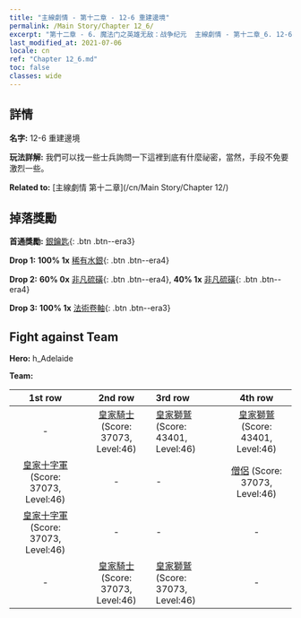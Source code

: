 ```yaml
---
title: "主線劇情 - 第十二章 - 12-6 重建邊境"
permalink: /Main Story/Chapter 12_6/
excerpt: "第十二章 - 6. 魔法门之英雄无敌：战争纪元  主線劇情 - 第十二章_6. 12-6 重建邊境"
last_modified_at: 2021-07-06
locale: cn
ref: "Chapter 12_6.md"
toc: false
classes: wide
---
```


## 詳情

 **名字:** 12-6 重建邊境

 **玩法詳解:** 我們可以找一些士兵詢問一下這裡到底有什麼祕密，當然，手段不免要激烈一些。

 **Related to:** [主線劇情 第十二章](/cn/Main Story/Chapter 12/)

## 掉落獎勵

 **首通獎勵:** [銀鑰匙](/cn/Items/con_693/){: .btn .btn--era3}

 **Drop 1:** **100% 1x** [稀有水銀](/cn/Items/mat_42/){: .btn .btn--era4}

 **Drop 2:** **60% 0x** [非凡硫磺](/cn/Items/mat_36/){: .btn .btn--era4}, **40% 1x** [非凡硫磺](/cn/Items/mat_36/){: .btn .btn--era4}

 **Drop 3:** **100% 1x** [法術卷軸](/cn/Items/con_694/){: .btn .btn--era3}


## Fight against Team
 **Hero:** h_Adelaide

 **Team:**


  | 1st row | 2nd row | 3rd row | 4th row |
  |:----:|:----:|:----|:----:|
  | - | [皇家騎士](/cn/units/Cavalier/) (Score: 37073, Level:46)  | [皇家獅鷲](/cn/units/Griffin/) (Score: 43401, Level:46)  | [皇家獅鷲](/cn/units/Griffin/) (Score: 43401, Level:46)  |
  | [皇家十字軍](/cn/units/Swordsman/) (Score: 37073, Level:46)  | - | - | [僧侶](/cn/units/Monk/) (Score: 37073, Level:46)  |
  | [皇家十字軍](/cn/units/Swordsman/) (Score: 37073, Level:46)  | - | - | - |
  | - | [皇家騎士](/cn/units/Cavalier/) (Score: 37073, Level:46)  | [皇家獅鷲](/cn/units/Griffin/) (Score: 37073, Level:46)  | - |


